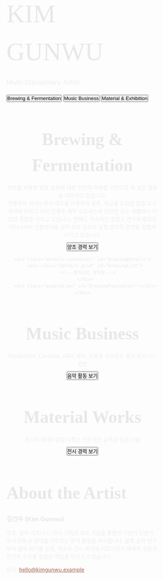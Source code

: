 <!DOCTYPE html>
<html lang="ko">
<head>
<meta charset="UTF-8" />
<meta name="viewport" content="width=device-width, initial-scale=1.0" />
<meta name="description" content="Kim Gunwu - Multi-Disciplinary Artist specializing in brewing, music business, and exhibition work">
<title>Kim Gunwu | Multi-Disciplinary Artist</title>
<link rel="preconnect" href="https://fonts.googleapis.com">
<link rel="preconnect" href="https://fonts.gstatic.com" crossorigin>
<link href="https://fonts.googleapis.com/css2?family=Playfair+Display:wght@300;400;600;700&family=Inter:wght@300;400;500;600&display=swap" rel="stylesheet">
<style>
  *{box-sizing:border-box;margin:0;padding:0}
  :root{
    /* 화산석 영감 테마 - 더 어둡고 세련된 컬러 팔레트 */
    --volcanic-black: #0a0908;   /* 기본 배경 - 화산석 블랙 */
    --volcanic-dark: #121212;    /* 살짝 밝은 화산석 */
    --volcanic-gray: #1e1e1e;    /* 미드톤 화산석 */
    --surface: #141414;          /* 카드 표면 */
    --surface-elevated: #202020; /* 살짝 더 밝은 표면 */
    --ink-light: #e8e8e8;        /* 밝은 글자 */
    --muted: rgba(232,232,232,0.75); /* 뮤티드 텍스트 */
    --border-subtle: rgba(255,255,255,0.04);
    --accent: #a86450;           /* 화산석 적갈색 강조 */
    --accent-lighter: #c77b66;   /* 밝은 강조색 */
    
    /* 각 테마별 그라데이션 베이스 - 더 미묘하게 */
    --brewing-base: #1a1714;     /* 양조 테마 - 어두운 앰버 */
    --music-base: #131519;       /* 음악 테마 - 어두운 블루블랙 */
    --exhibition-base: #16141a;  /* 전시 테마 - 어두운 퍼플블랙 */

    --overlay-opacity: 0.6;   

    --radius: 0px;            
    --shadow: 0 4px 8px rgba(0,0,0,0.2); 
    --shadow-elevated: 0 6px 12px rgba(0,0,0,0.25); 

    /* 컴팩트한 카드 - 1행 레이아웃 최적화 */
    --card-py: 0.8rem;
    --card-px: 1.2rem;
    --card-gap: 0.4rem;
    --card-height: 3.6rem;     /* 고정 높이 */

    --fs-year: 0.7rem;
    --fs-title: 0.85rem;
    --fs-location: 0.75rem;
  }

  html,body{height:100%; background: var(--volcanic-black); scroll-behavior: smooth;}
  body{
    font-family:'Inter', system-ui, -apple-system, 'Noto Sans KR', sans-serif;
    color:var(--ink-light);
    line-height:1.5;
    -webkit-font-smoothing:antialiased;
    transition: background 800ms cubic-bezier(0.4, 0, 0.2, 1);
    overflow-x: hidden;
  }

  /* 페이지 전체 오버레이 - 플래시 방지 */
  body::before {
    content: '';
    position: fixed;
    inset: 0;
    background: var(--volcanic-black);
    z-index: -10;
  }

  /* 부드러운 스크롤 테마 - 미묘한 그라데이션 */
  body.brewing-theme{ 
    background: radial-gradient(
      ellipse at center top,
      rgba(45,32,20,0.15) 0%, 
      rgba(25,22,20,0.05) 70%,
      rgba(10,9,8,0) 100%
    ), var(--brewing-base); 
  }
  body.music-theme{ 
    background: radial-gradient(
      ellipse at center top,
      rgba(20,35,58,0.15) 0%, 
      rgba(19,21,25,0.05) 70%,
      rgba(10,9,8,0) 100%
    ), var(--music-base); 
  }
  body.exhibition-theme{ 
    background: radial-gradient(
      ellipse at center top,
      rgba(35,28,45,0.15) 0%, 
      rgba(22,20,26,0.05) 70%,
      rgba(10,9,8,0) 100%
    ), var(--exhibition-base); 
  }

  /* 자동 fade-out을 위한 포스터 오버레이 */
  .poster-overlay{
    position:fixed; inset:0; z-index:8; pointer-events:none; 
    background-position:center; background-size:cover;
    opacity:0; 
    transition: opacity 300ms cubic-bezier(0.4, 0, 0.2, 1);
    filter: blur(0.5px) saturate(0.9) brightness(0.7);
  }
  .poster-overlay.active{ opacity: var(--overlay-opacity); }
  .poster-overlay.fade-out{ 
    opacity: 0 !important; 
    transition: opacity 2000ms cubic-bezier(0.4, 0, 0.2, 1) !important; 
  }

  /* Header / Hero */
  .hero-header{ min-height:86vh; display:flex; align-items:center; justify-content:center; z-index:10; position:relative }
  .hero-title{ font-family:'Playfair Display', serif; font-size:clamp(2.6rem,7vw,4.8rem); font-weight:300; color:var(--ink-light); margin-bottom:0.35rem }
  .hero-sub{ color:var(--muted); font-size:clamp(1rem, 2.2vw, 1.1rem) }

  /* Nav - 향상된 네비게이션 */
  .nav-container{ 
    position:sticky; top:0; z-index:20; 
    background:rgba(10,9,8,0.85); 
    backdrop-filter: blur(8px); 
    border-bottom:1px solid var(--border-subtle); 
  }
  .nav-content{ 
    max-width:900px; margin:0 auto; 
    display:flex; gap:0.6rem; padding:0.6rem 1rem; 
    justify-content:center; flex-wrap:wrap; 
  }
  .nav-btn{ 
    padding:0.45rem 0.85rem; border-radius:0; 
    border:1px solid var(--border-subtle); 
    background:var(--volcanic-dark); 
    color:var(--ink-light); 
    font-weight:500; 
    cursor:pointer; 
    transition: all 200ms ease-out;
    box-shadow: 0 2px 8px rgba(0,0,0,0.2);
    position: relative; 
  }
  .nav-btn:hover{ 
    background:var(--volcanic-gray); 
    color:var(--ink-light);
    box-shadow: 0 4px 12px rgba(0,0,0,0.25);
  }
  /* 현재 섹션 표시 */
  .nav-btn.active{ 
    background:var(--volcanic-gray); 
    border-color: var(--accent);
    box-shadow: 0 0 0 1px var(--accent), 0 4px 12px rgba(0,0,0,0.25);
  }
  .nav-btn.active::after {
    content: '';
    position: absolute;
    bottom: -2px;
    left: 50%;
    transform: translateX(-50%);
    width: 60%;
    height: 2px;
    background-color: var(--accent);
  }

  /* Sections */
  .section{ min-height:75vh; padding:3rem 1.25rem; display:flex; align-items:center; justify-content:center; position:relative; z-index:10 }
  .section-content{ width:100%; max-width:760px; text-align:center }
  .section-title{ font-family:'Playfair Display', serif; font-size:clamp(1.9rem,4.8vw,3.2rem); font-weight:600; color:var(--ink-light); margin-bottom:0.4rem }
  .section-desc{ color:var(--muted); margin-bottom:0.6rem; max-width:680px; margin-left:auto; margin-right:auto; }

  .more-btn{ 
    display:inline-block; padding:0.5rem 1rem; border-radius:0; 
    border:1px solid var(--border-subtle); background:var(--volcanic-dark); 
    color:var(--ink-light); font-weight:600; cursor:pointer;
    transition: all 200ms ease-out;
    box-shadow: var(--shadow);
  }
  .more-btn:hover{ 
    background:var(--volcanic-gray); 
    border-color: var(--accent-lighter);
    box-shadow: var(--shadow-elevated);
  }

  /* 향상된 콘텐츠 확장 애니메이션 */
  .details-container{ 
    max-height:0; overflow:hidden; opacity:0; visibility:hidden; 
    transition: max-height 500ms cubic-bezier(0.4, 0, 0.2, 1), 
                opacity 300ms ease, 
                visibility 0ms linear 400ms;
  }
  .details-container.open{ 
    max-height:5000px; opacity:1; visibility:visible; 
    transition: max-height 600ms cubic-bezier(0.2, 0.9, 0.2, 1), 
                opacity 400ms ease;
  }

  /* 향상된 페이지네이션 시스템 */
  .pagination {
    display: flex;
    justify-content: center;
    gap: 0.5rem;
    margin-top: 1.5rem;
  }
  .page-btn {
    width: 28px;
    height: 28px;
    display: flex;
    align-items: center;
    justify-content: center;
    background: var(--volcanic-dark);
    border: 1px solid var(--border-subtle);
    color: var(--muted);
    cursor: pointer;
    transition: all 200ms ease;
  }
  .page-btn:hover, .page-btn.active {
    background: var(--volcanic-gray);
    color: var(--ink-light);
    border-color: var(--accent);
  }

  /* 단일 컬럼 그리드 */
  .details-grid {
    display: flex;
    flex-direction: column;
    gap: var(--card-gap);
    margin-top: 1.5rem;
    padding: 0.5rem 0;
    max-width: 680px;
    margin-left: auto;
    margin-right: auto;
  }

  /* 세련된 단일 컬럼 카드 */
  .detail-card{ 
    background: var(--surface);
    border-left: 2px solid var(--accent);
    border-bottom: 1px solid var(--border-subtle);
    border-top: 1px solid var(--border-subtle);
    border-right: 1px solid var(--border-subtle);
    padding: var(--card-py) var(--card-px);
    height: var(--card-height);
    display: grid;
    grid-template-columns: 0.8fr 3fr 3fr;
    align-items: center;
    cursor: pointer;
    color: var(--ink-light);
    position: relative;
    box-shadow: var(--shadow);
    transition: all 250ms ease-out;
    overflow: hidden;
  }

  /* 최적화된 호버 효과 */
  .detail-card:hover{ 
    background: var(--surface-elevated);
    border-left: 2px solid var(--accent-lighter);
    transform: translateX(3px);
    box-shadow: var(--shadow-elevated);
  }

  .detail-card:active{ 
    transform: translateX(0); 
    transition: all 100ms ease;
  }

  /* 컴팩트 텍스트 레이아웃 */
  .card-year{ 
    font-weight: 600; 
    color: var(--muted); 
    font-size: var(--fs-year); 
    letter-spacing: 0.5px;
    text-align: left;
  }
  .card-title{ 
    font-weight: 600; 
    font-size: var(--fs-title); 
    line-height: 1.3; 
    text-align: left;
    padding-right: 1rem;
  }
  .card-location{ 
    color: var(--muted); 
    font-size: var(--fs-location); 
    line-height: 1.2; 
    text-align: left;
  }

  /* 향상된 접근성 focus visible */
  .detail-card:focus-visible{ 
    outline: 2px solid var(--accent); 
    outline-offset: 2px;
    transform: translateX(3px);
  }

  /* 카드 배경 효과 - 성능 개선 */
  .detail-card::after {
    content: '';
    position: absolute;
    top: 0;
    right: 0;
    width: 40%;
    height: 100%;
    background: linear-gradient(90deg, transparent, rgba(var(--accent-rgb), 0.02));
    opacity: 0;
    transition: opacity 300ms ease;
  }
  .detail-card:hover::after {
    opacity: 1;
  }

  /* RGB 변수 정의 */
  :root {
    --accent-rgb: 168, 100, 80;
  }

  /* responsive */
  @media (max-width:768px){ 
    .nav-content{ 
      gap: 0.4rem; 
      padding: 0.5rem;
    }
    .nav-btn {
      flex: 1;
      min-width: 100px;
      font-size: 0.85rem;
      padding: 0.4rem 0.6rem;
    }
    .hero-title{ font-size:clamp(2rem,10vw,3rem) } 
    .section{ padding:2rem 1rem }
    
    /* 모바일에서 카드 레이아웃 조정 */
    .detail-card {
      grid-template-columns: 0.8fr 1.5fr;
      grid-template-rows: auto auto;
    }
    
    .card-year {
      grid-row: 1;
      grid-column: 1;
    }
    
    .card-title {
      grid-row: 1;
      grid-column: 2;
    }
    
    .card-location {
      grid-row: 2;
      grid-column: 1 / span 2;
      padding-top: 0.2rem;
    }
  }
</style>
</head>
<body>

<!-- Auto fade-out poster overlay -->
<div id="posterOverlay" class="poster-overlay" aria-hidden="true"></div>

<!-- Hero -->
<section class="hero-header" id="hero">
  <div class="hero-content">
    <h1 class="hero-title">KIM GUNWU</h1>
    <p class="hero-sub">Multi-Disciplinary Artist</p>
  </div>
</section>

<!-- Navigation -->
<nav class="nav-container" aria-label="주요 섹션">
  <div class="nav-content">
    <button class="nav-btn" data-section="brewing">Brewing & Fermentation</button>
    <button class="nav-btn" data-section="music">Music Business</button>
    <button class="nav-btn" data-section="exhibition">Material & Exhibition</button>
  </div>
</nav>

<!-- Brewing -->
<section class="section" id="brewing">
  <div class="section-content">
    <h2 class="section-title">Brewing & Fermentation</h2>
    <p class="section-desc">양조를 비롯한 발효 문화에 대한 전반적 이해를 기반으로 폭 넓은 활동을 이어가고 있습니다. <br>
      전통주와 자가누룩의 제조를 비롯하여 증류, 목공을 도입한 발효 도구 제작에 이르기 까지 전통주 제작 프로세스에 관련한 모든 레벨에서 다양한 경험을 가지고 있습니다. 현재도 지속적인 실험과 연구회 활동을 이어나가며 전통방식을 넘어 과학 양조와 실험 양조의 영역을 탐험해 나가고 있습니다.
</p>
    <button class="more-btn" data-target="brewingDetails" data-theme="brewing-theme">양조 경력 보기</button>

    <div class="details-container" id="brewingDetails">
      <div class="details-grid" id="brewingList">
        <!-- 동적으로 생성됨 -->
      </div>
      <div class="pagination" id="brewingPagination"></div>
    </div>
  </div>
</section>

<!-- Music -->
<section class="section" id="music">
  <div class="section-content">
    <h2 class="section-title">Music Business</h2>
    <p class="section-desc">Production, Curation, A&R, 제작, 유통을 아우르는 음악 비즈니스 전반</p>
    <button class="more-btn" data-target="musicDetails" data-theme="music-theme">음악 활동 보기</button>
    <div class="details-container" id="musicDetails">
      <div class="details-grid" id="musicList">
        <!-- 동적으로 생성됨 -->
      </div>
      <div class="pagination" id="musicPagination"></div>
    </div>
  </div>
</section>

<!-- Exhibition -->
<section class="section" id="exhibition">
  <div class="section-content">
    <h2 class="section-title">Material Works</h2>
    <p class="section-desc">전시와 메테리얼을 다루는 전문적인 능력과 목공 기술</p>
    <button class="more-btn" data-target="exhibitionDetails" data-theme="exhibition-theme">전시 경력 보기</button>
    <div class="details-container" id="exhibitionDetails">
      <div class="details-grid" id="exhibitionList">
        <!-- 동적으로 생성됨 -->
      </div>
      <div class="pagination" id="exhibitionPagination"></div>
    </div>
  </div>
</section>

<!-- About -->
<section class="section" id="about">
  <div class="section-content about" style="text-align:left; max-width:680px;">
    <h2 class="section-title">About the Artist</h2>
    <h3 style="margin-bottom:.4rem; color:var(--ink-light)">김건우 (Kim Gunwu)</h3>
    <p style="color:var(--muted)">양조, 음악 비즈니스, 전시 기획과 재료 가공을 통합한 다분야 전문가로서 전통과 현대를 아우르는 창작 활동을 지속합니다. 발효 문화 연구부터 음악 레이블 운영, 목공과 전시 제작에 이르기까지 체계적 실험과 장인적 공정을 결합한 작업을 이어가고 있습니다.</p>
    <p style="margin-top:.8rem; color:var(--muted)">문의: <a href="mailto:hello@kimgunwu.example" style="color:var(--accent);">hello@kimgunwu.example</a></p>
  </div>
</section>

<script>
(function(){
  
  // 개선된 JSON 데이터 정의 - 다양한 이미지와 더 좋은 구조
  const portfolioData = {
    brewing: [
      {
        year: "2021~",
        title: "성저삼리 알코올 팜 대표",
        location: "소규모 주류제조 면허 · 허가번호 209-1-00007 (탁주)",
        image: "https://images.unsplash.com/photo-1559526324-593bc073d938?w=600&q=80"
      },
      {
        year: "2021~",
        title: "발효 연구회 <전통주의> Founder",
        location: "전통주 연구 및 실험 양조",
        image: "https://images.unsplash.com/photo-1600704514457-fcd7f9789801?w=600&q=80"
      },
      {
        year: "Current",
        title: "석관동 도당제 대축관",
        location: "서울 성북구 석관동",
        image: "https://images.unsplash.com/photo-1610508500445-a4592435e27e?w=600&q=80"
      },
      {
        year: "Certified",
        title: "양조주 지도자 (Brewing Master)",
        location: "한국양조연구소, 사단법인 대한발효·식문화포럼",
        image: "https://images.unsplash.com/photo-1590189182193-1fd37a44cc9f?w=600&q=80"
      },
      {
        year: "Certified",
        title: "우리술 전문가 과정 이수",
        location: "사단법인 쌀가공식품협회",
        image: "https://images.unsplash.com/photo-1593333944877-e036ec73aeb9?w=600&q=80"
      },
      {
        year: "Certified",
        title: "서울 무형문화재 제 8호 삼해소주 교육 이수",
        location: "전수자 김택상 명인",
        image: "https://images.unsplash.com/photo-1570288685369-f7305163d0e3?w=600&q=80"
      },
      {
        year: "Certified",
        title: "서울 무형문화재 제 9호 향온주 교육 이수",
        location: "전수자 박현숙 명인",
        image: "https://images.unsplash.com/photo-1609767839817-f68c93cd24a0?w=600&q=80"
      },
      {
        year: "2023",
        title: "한국식품산업클러스터진흥원 성장지원사업",
        location: "<삼선평양조> 약주 8종 개발",
        image: "https://images.unsplash.com/photo-1506377585622-bedcbb027afc?w=600&q=80"
      },
      {
        year: "2024",
        title: "FRIEZE 2024: Euljiro Night Reception",
        location: "@Art Space Hyeong - by 128BPM, 오미자 막걸리 하이볼",
        image: "https://images.unsplash.com/photo-1536935338788-846bb9981813?w=600&q=80"
      },
      {
        year: "2024",
        title: "Do You Know? Club Vol. 3",
        location: "@ACS - by 추석주",
        image: "https://images.unsplash.com/photo-1519859855-99c3bfba7f0e?w=600&q=80"
      },
      {
        year: "2025",
        title: "Sssssssssssssss",
        location: "@Seendosi - by 슬",
        image: "https://images.unsplash.com/photo-1551288049-bebda4e38f71?w=600&q=80"
      },
      {
        year: "2025",
        title: "애호가의 편지: Reception",
        location: "@국립아시아문화전당",
        image: "https://images.unsplash.com/photo-1559698224-c7d2f4d3c46d?w=600&q=80"
      },
      {
        year: "2025",
        title: "우보농장 108주모 토종쌀 술빚기",
        location: "@DDP - by 강도도",
        image: "https://images.unsplash.com/photo-1600271886742-f049cd451bba?w=600&q=80"
      },
      {
        year: "2025",
        title: "TRADITIONAL WARNING: 발효 워크숍",
        location: "@Paradise Art Lab",
        image: "https://images.unsplash.com/photo-1584225064785-c62a8b43d148?w=600&q=80"
      }
    ],
    music: [
      {
        year: "Local",
        title: "Production & Curation",
        location: "ĒTHOS @PISTIL, Delta @CAKESHOP, OBS-Q @SEENDOSI",
        image: "https://images.unsplash.com/photo-1517230878791-4d28214057c2?w=600&q=80"
      },
      {
        year: "Local",
        title: "Featured Performances",
        location: "미친다 @문래, MUTATION @CAKESHOP, SHADE @CAKESHOP",
        image: "https://images.unsplash.com/photo-1598488035139-bdbb2231ce04?w=600&q=80"
      },
      {
        year: "Local",
        title: "Featured Performances",
        location: "HONEY BADGER RECORDS: BACK 2 BACK @CAKESHOP, DANCEHALL HONGDAE @M.W.G.",
        image: "https://images.unsplash.com/photo-1470225620780-dba8ba36b745?w=600&q=80"
      },
      {
        year: "Global",
        title: "Production & Curation",
        location: "YAEJI (USA, KOR), TZUSING (TPE), DINAMARCA (DEN)",
        image: "https://images.unsplash.com/photo-1501527459-2d5409fda455?w=600&q=80"
      },
      {
        year: "Global",
        title: "Featured Performances",
        location: "AKITO (UK), ELIJAH & SKILLIAM (UK), NOVELIST (UK)",
        image: "https://images.unsplash.com/photo-1516223725307-6f76b9ec8742?w=600&q=80"
      },
      {
        year: "Global",
        title: "Featured Performances",
        location: "JOEY LABEIJA (USA), CHINO AMOBI (USA), MUMDANCE (UK)",
        image: "https://images.unsplash.com/photo-1571266028243-e4227e013659?w=600&q=80"
      },
      {
        year: "Venues",
        title: "Regular Venues & Platforms",
        location: "CAKESHOP, PISTIL, MIDNIGHT SEOUL, MIXTURE, VENUE",
        image: "https://images.unsplash.com/photo-1514525253161-7a46d19cd819?w=600&q=80"
      },
      {
        year: "Venues",
        title: "Media & Broadcasting",
        location: "ALLEY SOUND, SEENDOSI, SONNENDECK, SEOUL COMMUNITY RADIO",
        image: "https://images.unsplash.com/photo-1524368535928-5b5e00ddc76b?w=600&q=80"
      },
      {
        year: "2017~2025",
        title: "Individual DJ Lessons",
        location: "1:1 DJ 레슨 (8년간 지속)",
        image: "https://images.unsplash.com/photo-1571330735066-03aaa9429d89?w=600&q=80"
      },
      {
        year: "2015-2024",
        title: "Workshop Series",
        location: "DJW (2015), Spin That Shit (2016), Drop That Shit (2017)",
        image: "https://images.unsplash.com/photo-1563330232-57114bb0823c?w=600&q=80"
      },
      {
        year: "2019-2024",
        title: "Workshop Series",
        location: "DJ vs AI (2019), 할 말 있어? 그럼 USB 가져와! (2020)",
        image: "https://images.unsplash.com/photo-1540039155733-5bb30b53aa14?w=600&q=80"
      },
      {
        year: "2019",
        title: "NET GALA Label",
        location: "QUARREL, re:FLEX*ion, re:FLEX*ion: Deluxe, re:FLEK*tor",
        image: "https://images.unsplash.com/photo-1477233534935-f5e6fe7c1159?w=600&q=80"
      },
      {
        year: "2020-2021",
        title: "Wona & Liu Lee Labels",
        location: "Thanatoid Butterfly, Shh..., Resurrected Butterfly",
        image: "https://images.unsplash.com/photo-1518609878373-06d740f60d8b?w=600&q=80"
      },
      {
        year: "2022",
        title: "remji thunder Label",
        location: "[@] dungeon",
        image: "https://images.unsplash.com/photo-1511671782779-c97d3d27a1d4?w=600&q=80"
      }
    ],
    exhibition: [
      {
        year: "2013-2014",
        title: "Furniture Interior Design & Production",
        location: "은곡직업전문학교 (700시간 이수)",
        image: "https://images.unsplash.com/photo-1594128156894-8aadc7c0c68f?w=600&q=80"
      },
      {
        year: "2016",
        title: "Traditional Woodworking Training",
        location: "동이한옥 평생교육원 (216시간 이수)",
        image: "https://images.unsplash.com/photo-1555505019-8c3f1c4aba5f?w=600&q=80"
      },
      {
        year: "2021",
        title: "서울 무형문화재 제 31호 단청 교육 이수",
        location: "전수자 양용호 단청장",
        image: "https://images.unsplash.com/photo-1555982105-d25af4182e4e?w=600&q=80"
      },
      {
        year: "2018~",
        title: "목공 스튜디오 두두리",
        location: "지속적 운영",
        image: "https://images.unsplash.com/photo-1622573011196-afc1dd633f5e?w=600&q=80"
      },
      {
        year: "2018",
        title: "Mad Flux Audio Studio",
        location: "스튜디오 방음 설계 · 시공",
        image: "https://images.unsplash.com/photo-1559030623-0226b1241edd?w=600&q=80"
      },
      {
        year: "2020",
        title: "Record284: Replaying Culture",
        location: "문화역서울 284 x 서울 레코드 페어 기획전시 집기 및 전시물 제작",
        image: "https://images.unsplash.com/photo-1462965326201-d02e4f455804?w=600&q=80"
      },
      {
        year: "2021",
        title: "The Pearl Diver",
        location: "경기문화재단 경기도미술관 전시물 제작",
        image: "https://images.unsplash.com/photo-1567016507233-27df30bacd26?w=600&q=80"
      },
      {
        year: "2024",
        title: "FRIEZE 2024: Euljiro Night Reception",
        location: "집기 및 전시물 제작",
        image: "https://images.unsplash.com/photo-1582639590011-f5a8416d1101?w=600&q=80"
      },
      {
        year: "2025",
        title: "애호가 편지 (Letter from an Enthusiast)",
        location: "ACC (국립아시아문화전당) 전시물 설계 및 제작",
        image: "https://images.unsplash.com/photo-1584891600475-68dbca4a1999?w=600&q=80"
      }
    ]
  };

  // 성능 최적화된 카드 생성 함수
  function createCard(item) {
    const card = document.createElement('div');
    card.className = 'detail-card';
    card.setAttribute('tabindex', '0');
    card.setAttribute('aria-label', `${item.year} - ${item.title} - ${item.location}`);
    card.setAttribute('data-image', item.image);
    
    // 컨텐츠
    const yearDiv = document.createElement('div');
    yearDiv.className = 'card-year';
    yearDiv.textContent = item.year;
    
    const titleDiv = document.createElement('div');
    titleDiv.className = 'card-title';
    titleDiv.textContent = item.title;
    
    const locationDiv = document.createElement('div');
    locationDiv.className = 'card-location';
    locationDiv.textContent = item.location;
    
    // 조립
    card.appendChild(yearDiv);
    card.appendChild(titleDiv);
    card.appendChild(locationDiv);
    
    // 포스터 오버레이 이벤트
    card.addEventListener('click', () => {
      const overlay = document.getElementById('posterOverlay');
      overlay.style.backgroundImage = `url('${item.image}')`;
      overlay.classList.add('active');
    });
    
    return card;
  }

  // 페이지네이션 구현 - 10개씩 표시
  const ITEMS_PER_PAGE = 10;
  
  // 페이지네이션을 통한 섹션 렌더링
  function renderPaginatedSection(sectionId, paginationId, data) {
    const container = document.getElementById(sectionId);
    const paginationContainer = document.getElementById(paginationId);
    if (!container || !paginationContainer) return;
    
    // 현재 페이지 상태
    let currentPage = 1;
    const totalPages = Math.ceil(data.length / ITEMS_PER_PAGE);
    
    // 페이지네이션 버튼 생성
    function createPagination() {
      paginationContainer.innerHTML = '';
      
      for (let i = 1; i <= totalPages; i++) {
        const btn = document.createElement('button');
        btn.className = `page-btn ${i === currentPage ? 'active' : ''}`;
        btn.textContent = i;
        btn.setAttribute('aria-label', `페이지 ${i}`);
        
        btn.addEventListener('click', () => {
          currentPage = i;
          renderPage();
          updatePaginationActive();
        });
        
        paginationContainer.appendChild(btn);
      }
    }
    
    // 현재 페이지 표시 업데이트
    function updatePaginationActive() {
      const buttons = paginationContainer.querySelectorAll('.page-btn');
      buttons.forEach((btn, idx) => {
        btn.classList.toggle('active', idx + 1 === currentPage);
      });
    }
    
    // 현재 페이지 컨텐츠 렌더링
    function renderPage() {
      container.innerHTML = '';
      
      const start = (currentPage - 1) * ITEMS_PER_PAGE;
      const end = Math.min(start + ITEMS_PER_PAGE, data.length);
      
      for (let i = start; i < end; i++) {
        const card = createCard(data[i]);
        container.appendChild(card);
      }
    }
    
    // 초기 렌더링
    createPagination();
    renderPage();
  }

  // 모든 섹션 페이지네이션 적용 렌더링
  function initializeSections() {
    renderPaginatedSection('brewingList', 'brewingPagination', portfolioData.brewing);
    renderPaginatedSection('musicList', 'musicPagination', portfolioData.music);
    renderPaginatedSection('exhibitionList', 'exhibitionPagination', portfolioData.exhibition);
  }
  
  // 초기화
  initializeSections();

  // 테마 전환 개선 - 플래시 방지
  let currentTheme = '';
  
  function setTheme(themeName) {
    // 현재 테마와 같으면 중복 적용 방지
    if (currentTheme === themeName) return;
    
    // 테마 변경 전 body에 전환 클래스 추가
    document.body.classList.add('theme-transitioning');
    
    // 기존 테마 제거
    document.body.classList.remove('brewing-theme', 'music-theme', 'exhibition-theme');
    
    // 새 테마 적용
    if (themeName) {
      document.body.classList.add(themeName);
    }
    
    currentTheme = themeName;
    
    // 부드러운 전환 후 transitioning 클래스 제거
    setTimeout(() => {
      document.body.classList.remove('theme-transitioning');
    }, 800);
  }

  // 네비게이션 개선 - 현재 섹션 표시
  const sections = document.querySelectorAll('section[id]');
  const navButtons = document.querySelectorAll('.nav-btn');
  
  // 부드러운 IntersectionObserver
  const io = new IntersectionObserver((entries) => {
    entries.forEach(entry => {
      if(entry.isIntersecting) {
        const id = entry.target.id;
        
        // 네비게이션 버튼 활성화 상태 업데이트
        navButtons.forEach(btn => {
          btn.classList.toggle('active', btn.dataset.section === id);
        });
        
        // 테마 변경
        switch(id) {
          case 'brewing':
            setTheme('brewing-theme');
            break;
          case 'music':
            setTheme('music-theme');
            break;
          case 'exhibition':
            setTheme('exhibition-theme');
            break;
          default:
            setTheme('');
        }
      }
    });
  }, {threshold: 0.35, rootMargin: '-10% 0px -10% 0px'});
  
  sections.forEach(section => io.observe(section));

  // nav smooth scroll
  document.querySelectorAll('.nav-btn').forEach(btn => {
    btn.addEventListener('click', () => {
      const id = btn.dataset.section; 
      const el = document.getElementById(id); 
      if(el) {
        // 스크롤 위치 조정 - 더 자연스럽게
        const offset = 80; // 네비게이션 높이 고려
        const elementPosition = el.getBoundingClientRect().top;
        const offsetPosition = elementPosition + window.pageYOffset - offset;
        
        // 플래시 방지를 위한 테마 미리 설정
        switch(id) {
          case 'brewing':
            setTheme('brewing-theme');
            break;
          case 'music':
            setTheme('music-theme');
            break;
          case 'exhibition':
            setTheme('exhibition-theme');
            break;
        }
        
        window.scrollTo({
          top: offsetPosition,
          behavior: 'smooth'
        });
        
        // 현재 섹션 표시 (시각적 피드백 강화)
        navButtons.forEach(b => b.classList.remove('active'));
        btn.classList.add('active');
      }
    });
  });

  // more-btn toggles inline details - 개선된 사용자 경험
  document.querySelectorAll('.more-btn').forEach(btn => {
    btn.addEventListener('click', () => {
      const targetId = btn.dataset.target; 
      const details = document.getElementById(targetId);
      if(!details) return;

      // close others
      document.querySelectorAll('.details-container').forEach(dc => {
        if(dc !== details) {
          dc.classList.remove('open');
          // 다른 버튼 텍스트 업데이트
          document.querySelectorAll('.more-btn').forEach(otherBtn => {
            if(otherBtn !== btn && otherBtn.dataset.target !== targetId) {
              updateButtonText(otherBtn, false);
            }
          });
        }
      });

      const isOpen = details.classList.toggle('open');
      updateButtonText(btn, isOpen);
      
      // 열린 경우 스크롤 조정
      if(isOpen) {
        setTimeout(() => {
          const rect = details.getBoundingClientRect();
          if(rect.bottom > window.innerHeight) {
            window.scrollBy({
              top: 100,
              behavior: 'smooth'
            });
          }
        }, 300);
      }
    });
  });
  
  // 버튼 텍스트 업데이트 함수
  function updateButtonText(btn, isOpen) {
    btn.textContent = isOpen ? '닫기' : 
      btn.dataset.target === 'brewingDetails' ? '양조 경력 보기' : 
      btn.dataset.target === 'musicDetails' ? '음악 활동 보기' : 
      '전시 경력 보기';
  }

  // ESC clears overlay
  window.addEventListener('keydown', e => { 
    if(e.key === 'Escape'){ 
      const overlay = document.getElementById('posterOverlay');
      overlay.classList.remove('active');
    } 
  });

  // click outside any card will clear overlay
  document.addEventListener('click', (e) => {
    const overlay = document.getElementById('posterOverlay');
    if(!overlay.classList.contains('active')) return;
    
    const target = e.target; 
    const clickedInside = Array.from(document.querySelectorAll('.detail-card'))
      .some(c => c === target || c.contains(target));
      
    if(!clickedInside && target !== overlay){ 
      overlay.classList.remove('active');
    }
  });

  // 초기 로드 시 배경 플래시 방지
  document.addEventListener('DOMContentLoaded', () => {
    document.body.classList.add('loaded');
  });

})();
</script>
</body>
</html>
